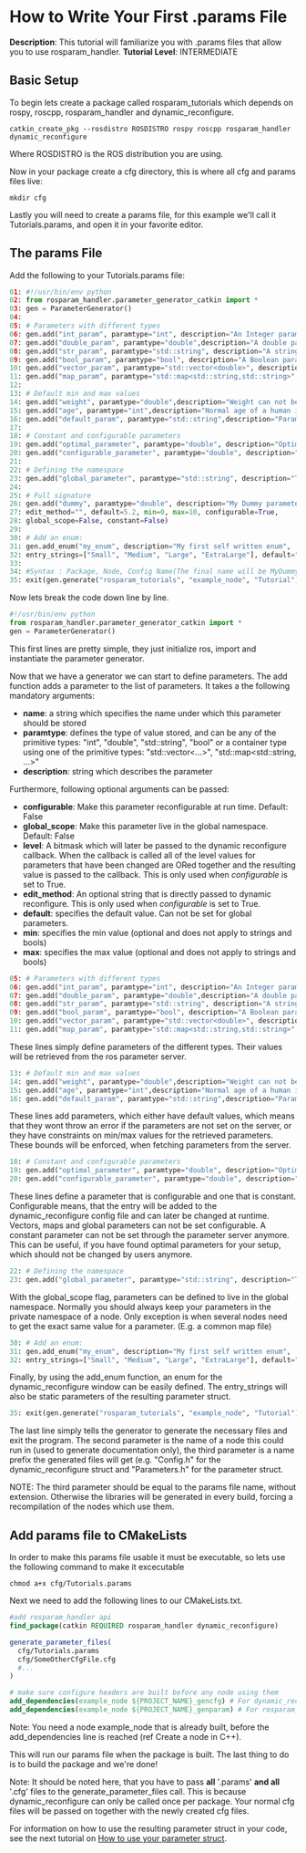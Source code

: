 # How to Write Your First .params File
**Description**: This tutorial will familiarize you with .params files that allow you to use rosparam_handler.
**Tutorial Level**: INTERMEDIATE

## Basic Setup

To begin lets create a package called rosparam_tutorials which depends on rospy, roscpp, rosparam_handler and dynamic_reconfigure.
```shell
catkin_create_pkg --rosdistro ROSDISTRO rospy roscpp rosparam_handler dynamic_reconfigure
```
Where ROSDISTRO is the ROS distribution you are using.

Now in your package create a cfg directory, this is where all cfg and params files live:
```shell
mkdir cfg
```
Lastly you will need to create a params file, for this example we'll call it Tutorials.params, and open it in your favorite editor.

## The params File

Add the following to your Tutorials.params file:
```python
01:	#!/usr/bin/env python
02:	from rosparam_handler.parameter_generator_catkin import *
03:	gen = ParameterGenerator()
04:
05:	# Parameters with different types
06:	gen.add("int_param", paramtype="int", description="An Integer parameter")
07:	gen.add("double_param", paramtype="double",description="A double parameter")
08:	gen.add("str_param", paramtype="std::string", description="A string parameter",  "Hello World")
09:	gen.add("bool_param", paramtype="bool", description="A Boolean parameter")
10:	gen.add("vector_param", paramtype="std::vector<double>", description="A vector parameter")
11:	gen.add("map_param", paramtype="std::map<std::string,std::string>", description="A map parameter")
12:
13:	# Default min and max values
14:	gen.add("weight", paramtype="double",description="Weight can not be negative", min=0.0)
15:	gen.add("age", paramtype="int",description="Normal age of a human is inbetween 0 and 100", min=0, max=100)
16:	gen.add("default_param", paramtype="std::string",description="Parameter with default value", default="Hello World")
17:
18:	# Constant and configurable parameters
19:	gen.add("optimal_parameter", paramtype="double", description="Optimal parameter, can not be set via rosparam", default=10, constant=True)
20:	gen.add("configurable_parameter", paramtype="double", description="This parameter can be set via dynamic_reconfigure", configurable_parameter=True)
21:
22:	# Defining the namespace
23:	gen.add("global_parameter", paramtype="std::string", description="This parameter is defined in the global namespace", global_scope=True)
24:
25:	# Full signature
26:	gen.add("dummy", paramtype="double", description="My Dummy parameter", level=0,
27:	edit_method="", default=5.2, min=0, max=10, configurable=True,
28:	global_scope=False, constant=False)
29:
30:	# Add an enum:
31:	gen.add_enum("my_enum", description="My first self written enum",
32:	entry_strings=["Small", "Medium", "Large", "ExtraLarge"], default="Medium"))
33:
34:	#Syntax : Package, Node, Config Name(The final name will be MyDummyConfig)
35:	exit(gen.generate("rosparam_tutorials", "example_node", "Tutorial"))
```

Now lets break the code down line by line.
```python
#!/usr/bin/env python
from rosparam_handler.parameter_generator_catkin import *
gen = ParameterGenerator()
```
This first lines are pretty simple, they just initialize ros, import and instantiate the parameter generator.

Now that we have a generator we can start to define parameters. The add function adds a parameter to the list of parameters. It takes a the following mandatory arguments:

- **name**: a string which specifies the name under which this parameter should be stored
- **paramtype**: defines the type of value stored, and can be any of the primitive types: "int", "double", "std::string", "bool" or a container type using one of the primitive types: "std::vector<...>", "std::map<std::string, ...>"
- **description**: string which describes the parameter

Furthermore, following optional arguments can be passed:
- **configurable**: Make this parameter reconfigurable at run time. Default: False
- **global_scope**: Make this parameter live in the global namespace. Default: False
- **level**: A bitmask which will later be passed to the dynamic reconfigure callback. When the callback is called all of the level values for parameters that have been changed are ORed together and the resulting value is passed to the callback. This is only used when *configurable* is set to True.
- **edit_method**: An optional string that is directly passed to dynamic reconfigure. This is only used when *configurable* is set to True.
- **default**: specifies the default value. Can not be set for global parameters.
- **min**: specifies the min value (optional and does not apply to strings and bools)
- **max**: specifies the max value (optional and does not apply to strings and bools)

```python
05:	# Parameters with different types
06:	gen.add("int_param", paramtype="int", description="An Integer parameter")
07:	gen.add("double_param", paramtype="double",description="A double parameter")
08:	gen.add("str_param", paramtype="std::string", description="A string parameter",  "Hello World")
09:	gen.add("bool_param", paramtype="bool", description="A Boolean parameter")
10:	gen.add("vector_param", paramtype="std::vector<double>", description="A vector parameter")
11:	gen.add("map_param", paramtype="std::map<std::string,std::string>", description="A map parameter")
```

These lines simply define parameters of the different types. Their values will be retrieved from the ros parameter server.

```python
13:	# Default min and max values
14:	gen.add("weight", paramtype="double",description="Weight can not be negative", min=0.0)
15:	gen.add("age", paramtype="int",description="Normal age of a human is inbetween 0 and 100", min=0, max=100)
16:	gen.add("default_param", paramtype="std::string",description="Parameter with default value", default="Hello World")
```

These lines add parameters, which either have default values, which means that they wont throw an error if the parameters are not set on the server, or they have constraints on min/max values for the retrieved parameters. These bounds will be enforced, when fetching parameters from the server.

```python
18:	# Constant and configurable parameters
19:	gen.add("optimal_parameter", paramtype="double", description="Optimal parameter, can not be set via rosparam", default=10, constant=True)
20:	gen.add("configurable_parameter", paramtype="double", description="This parameter can be set via dynamic_reconfigure", configurable_parameter=True)
```

These lines define a parameter that is configurable and one that is constant. Configurable means, that the entry will be added to the dynamic_reconfigure config file and can later be changed at runtime. Vectors, maps and global parameters can not be set configurable.
A constant parameter can not be set through the parameter server anymore. This can be useful, if you have found optimal parameters for your setup, which should not be changed by users anymore.

```python
22:	# Defining the namespace
23:	gen.add("global_parameter", paramtype="std::string", description="This parameter is defined in the global namespace", global_scope=True)
```

With the global_scope flag, parameters can be defined to live in the global namespace. Normally you should always keep your parameters in the private namespace of a node. Only exception is when several nodes need to get the exact same value for a parameter. (E.g. a common map file)

```python
30:	# Add an enum:
31:	gen.add_enum("my_enum", description="My first self written enum",
32:	entry_strings=["Small", "Medium", "Large", "ExtraLarge"], default="Medium"))
```

Finally, by using the add_enum function, an enum for the dynamic_reconfigure window can be easily defined. The entry_strings will also be static parameters of the resulting parameter struct.

```python
35:	exit(gen.generate("rosparam_tutorials", "example_node", "Tutorial"))
```

The last line simply tells the generator to generate the necessary files and exit the program. The second parameter is the name of a node this could run in (used to generate documentation only), the third parameter is a name prefix the generated files will get (e.g. "<name>Config.h" for the dynamic_reconfigure struct and "<name>Parameters.h" for the parameter struct.

NOTE: The third parameter should be equal to the params file name, without extension. Otherwise the libraries will be generated in every build, forcing a recompilation of the nodes which use them.

## Add params file to CMakeLists

In order to make this params file usable it must be executable, so lets use the following command to make it excecutable

```shell
chmod a+x cfg/Tutorials.params
```

Next we need to add the following lines to our CMakeLists.txt.

```cmake
#add rosparam_handler api
find_package(catkin REQUIRED rosparam_handler dynamic_reconfigure)

generate_parameter_files(
  cfg/Tutorials.params
  cfg/SomeOtherCfgFile.cfg
  #...
)

# make sure configure headers are built before any node using them
add_dependencies(example_node ${PROJECT_NAME}_gencfg) # For dynamic_reconfigure
add_dependencies(example_node ${PROJECT_NAME}_genparam) # For rosparam_handler
```
Note: You need a node example_node that is already built, before the add_dependencies line is reached (ref Create a node in C++).  

This will run our params file when the package is built. The last thing to do is to build the package and we're done!

Note: It should be noted here, that you have to pass **all** '.params' **and all** '.cfg' files to the generate_parameter_files call. This is because dynamic_reconfigure can only be called once per package. Your normal cfg files will be passed on together with the newly created cfg files.

For information on how to use the resulting parameter struct in your code, see the next tutorial on [How to use your parameter struct](HowToUseYourParameterStruct.md).
